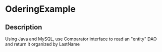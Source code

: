# OderingExample

## Description
Using Java and MySQL, use Comparator interface to read an "entity" DAO and return it organized by LastName 
